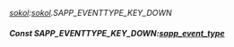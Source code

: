 _[sokol](../../modules/sokol/sokol-module.md):[sokol](../../modules/sokol/sokol-module.md).SAPP\_EVENTTYPE\_KEY\_DOWN_
##### Const SAPP\_EVENTTYPE\_KEY\_DOWN:[sapp_event_type](../../modules/sokol/sokol-sapp_event_type.md)
